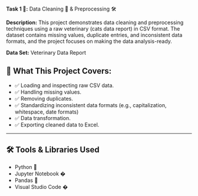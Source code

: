 **Task 1 🎯:** Data Cleaning 🧹 & Preprocessing 🛠

**Description:** This project demonstrates data cleaning and preprocessing techniques using a raw veterinary (cats data report) in CSV format. 
The dataset contains missing values, duplicate entries, and inconsistent data formats, and the project focuses on 
making the data analysis-ready.

**Data Set:** Veterinary Data Report

## 🚀 What This Project Covers:

- ✅ Loading and inspecting raw CSV data.
- ✅ Handling missing values.
- ✅ Removing duplicates.
- ✅ Standardizing inconsistent data formats (e.g., capitalization, whitespace, date formats)
- ✅ Data transformation.
- ✅ Exporting cleaned data to Excel.

---

## 🛠 Tools & Libraries Used

- Python 🐍
- Jupyter Notebook �
- Pandas 🐼
- Visual Studio Code �
